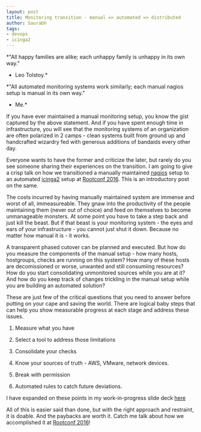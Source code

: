 ```yaml
---
layout: post
title: Monitoring transition - manual => automated => distributed
author: Saurabh
tags: 
- devops
- icinga2
---
```


*"All happy families are alike; each unhappy family is unhappy in its own way."
- Leo Tolstoy.*

*"All automated monitoring systems work similarly; each manual nagios setup is manual in its own way."
- Me.*

If you have ever maintained a manual monitoring setup, you know the gist captured by the above statement. And if you have spent enough time in infrastructure, you will see that the monitoring systems of an organization are often polarized in 2 camps - clean systems built from ground up and handcrafted wizardry fed with generous additions of bandaids every other day. 

Everyone wants to have the former and criticize the later, but rarely do you see someone sharing their experiences on the transition. I am going to give a crisp talk on how we transitioned a manually maintained [nagios](https://www.nagios.org/) setup to an automated [icinga2](https://www.icinga.org/icinga/icinga-2/) setup at [Rootconf 2016](https://rootconf.talkfunnel.com/2016/13-the-transition-manual-automated-distributed-monito). This is an introductory post on the same.

The costs incurred by having manually maintained system are immense and worst of all, immeasureable. They gnaw into the productivity of the people maintaining them (never out of choice) and feed on themselves to become unmanageable monsters. At some point you have to take a step back and just kill the beast. But if that beast is your monitoring system - the eyes and ears of your infrastructure - you cannot just shut it down. Because no matter how manual it is - it works.

A transparent phased cutover can be planned and executed. But how do you measure the components of the manual setup - how many hosts, hostgroups, checks are running on this system? How many of these hosts are decomissioned or worse, unwanted and still consumiing resources? How do you start consolidating unmonitored sources while you are at it? And how do you keep track of changes trickling in the manual setup while you are building an automated solution?

These are just few of the critical questions that you need to answer before putting on your cape and saving the world. There are logical baby steps that can help you show measurable progress at each stage and address these issues. 

1. Measure what you have

2. Select a tool to address those limitations

3. Consolidate your checks

4. Know your sources of truth - AWS, VMware, network devices.

5. Break with permission

6. Automated rules to catch future deviations.

I have expanded on these points in my work-in-progress slide deck [here](http://go-talks.appspot.com/github.com/saurabh-hirani/talks/monitoring-transition/monitoring-transition-wip.slide#1)

All of this is easier said than done, but with the right approach and restraint, it is doable. And the paybacks are worth it. Catch me talk about how we accomplished it at [Rootconf 2016](https://rootconf.in/2016/)! 
